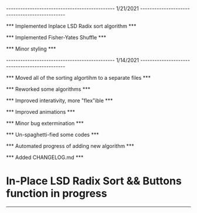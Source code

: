 ---------------------------------------------- 1/21/2021 ----------------------------------------------

*** Implemented Inplace LSD Radix sort algorithm ***

*** Implemented Fisher-Yates Shuffle ***

*** Minor styling ***

---------------------------------------------- 1/14/2021 ----------------------------------------------

*** Moved all of the sorting algortihm to a separate files ***

*** Reworked some algorithms ***
 
*** Improved interativity, more "flex"ible ***

*** Improved animations ***

*** Minor bug extermination ***

*** Un-spaghetti-fied some codes ***

*** Automated progress of adding new algorithm ***

*** Added CHANGELOG.md ***

# In-Place LSD Radix Sort && Buttons function in progress

--------------------------------------------------------------------------------------------------------